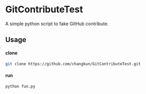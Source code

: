 # GitContributeTest
A simple python script to fake GitHub contribute.

## Usage
#### clone
```bash
git clone https://github.com/changkun/GitContributeTest.git
```
#### run
```python
python fun.py
```
